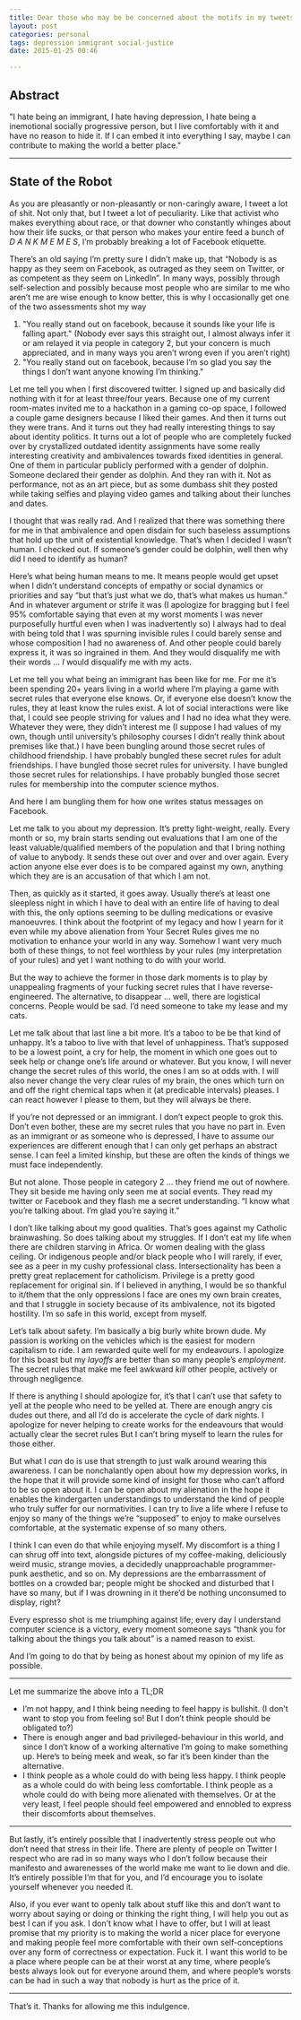 ```yaml
---
title: Dear those who may be be concerned about the motifs in my tweets (I'm all right, it's political and literary)
layout: post
categories: personal
tags: depression immigrant social-justice
date: 2015-01-25 00:46

---
```


Abstract
--------
"I hate being an immigrant, I hate having depression, I hate being a inemotional socially progressive person, but I live comfortably with it and have no reason to hide it. If I can embed it into everything I say, maybe I can contribute to making the world a better place."

---

State of the Robot
------------------

As you are pleasantly or non-pleasantly or non-caringly aware, I tweet a lot of shit. Not only that, but I tweet a lot of peculiarity. Like that activist who makes everything about race, or that downer who constantly whinges about how their life sucks, or that person who makes your entire feed a bunch of _D A N K M E M E S_, I’m probably breaking a lot of Facebook etiquette.

There’s an old saying I’m pretty sure I didn’t make up, that “Nobody is as happy as they seem on Facebook, as outraged as they seem on Twitter, or as competent as they seem on LinkedIn”. In many ways, possibly through self-selection and possibly because most people who are similar to me who aren’t me are wise enough to know better, this is why I occasionally get one of the two assessments shot my way

1. "You really stand out on facebook, because it sounds like your life is falling apart." (Nobody ever says this straight out, I almost always infer it or am relayed it via people in category 2, but your concern is much appreciated, and in many ways you aren’t wrong even if you aren’t right)
2. "You really stand out on facebook, because I’m so glad you say the things I don’t want anyone knowing I’m thinking."

Let me tell you when I first discovered twitter. I signed up and basically did nothing with it for at least three/four years. Because one of my current room-mates invited me to a hackathon in a gaming co-op space, I followed a couple game designers because I liked their games. And then it turns out they were trans. And it turns out they had really interesting things to say about identity politics. It turns out a lot of people who are completely fucked over by crystallized outdated identity assignments have some really interesting creativity and ambivalences towards fixed identities in general. One of them in particular publicly performed with a gender of dolphin.
Someone declared their gender as dolphin. And they ran with it. Not as performance, not as an art piece, but as some dumbass shit they posted while taking selfies and playing video games and talking about their lunches and dates.

I thought that was really rad. And I realized that there was something there for me in that ambivalence and open disdain for such baseless assumptions that hold up the unit of existential knowledge.
That’s when I decided I wasn’t human. I checked out. If someone’s gender could be dolphin, well then why did I need to identify as human?

Here’s what being human means to me. It means people would get upset when I didn’t understand concepts of empathy or social dynamics or priorities and say “but that’s just what we do, that’s what makes us human.” And in whatever argument or strife it was (I apologize for bragging but I feel 95% comfortable saying that even at my worst moments I was never purposefully hurtful even when I was inadvertently so) I always had to deal with being told that I was spurning invisible rules I could barely sense and whose composition I had no awareness of. And other people could barely express it, it was so ingrained in them. And they would disqualify me with their words … _I_ would disqualify me with my acts.

Let me tell you what being an immigrant has been like for me. For me it’s been spending 20+ years living in a world where I’m playing a game with secret rules that everyone else knows. Or, if everyone else doesn’t know the rules, they at least know the rules exist. A lot of social interactions were like that, I could see people striving for values and I had no idea what they were. Whatever they were, they didn’t interest me (I suppose I had values of my own, though until university’s philosophy courses I didn’t really think about premises like that.)
I have been bungling around those secret rules of childhood friendship. I have probably bungled these secret rules for adult friendships. I have bungled those secret rules for university. I have bungled those secret rules for relationships. I have probably bungled those secret rules for membership into the computer science mythos.

And here I am bungling them for how one writes status messages on Facebook.

Let me talk to you about my depression. It’s pretty light-weight, really. Every month or so, my brain starts sending out evaluations that I am one of the least valuable/qualified members of the population and that I bring nothing of value to anybody. It sends these out over and over and over again. Every action anyone else ever does is to be compared against my own, anything which they are is an accusation of that which I am not.

Then, as quickly as it started, it goes away. Usually there’s at least one sleepless night in which I have to deal with an entire life of having to deal with this, the only options seeming to be dulling medications or evasive manoeuvres. I think about the footprint of my legacy and how I yearn for it even while my above alienation from Your Secret Rules gives me no motivation to enhance your world in any way. Somehow I want very much both of these things, to not feel worthless by your rules (my interpretation of your rules) and yet I want nothing to do with your world.

But the way to achieve the former in those dark moments is to play by unappealing fragments of your fucking secret rules that I have reverse-engineered. The alternative, to disappear … well, there are logistical concerns. People would be sad. I’d need someone to take my lease and my cats.

Let me talk about that last line a bit more. It’s a taboo to be be that kind of unhappy. It’s a taboo to live with that level of unhappiness. That’s supposed to be a lowest point, a cry for help, the moment in which one goes out to seek help or change one’s life around or whatever.
But you know, I will never change the secret rules of this world, the ones I am so at odds with. I will also never change the very clear rules of my brain, the ones which turn on and off the right chemical taps when it (at predicable intervals) pleases. I can react however I please to them, but they will always be there.

If you’re not depressed or an immigrant. I don’t expect people to grok this. Don’t even bother, these are my secret rules that you have no part in. Even as an immigrant or as someone who is depressed, I have to assume our experiences are different enough that I can only get perhaps an abstract sense. I can feel a limited kinship, but these are often the kinds of things we must face independently.

But not alone. Those people in category 2 … they friend me out of nowhere. They sit beside me having only seen me at social events. They read my twitter or Facebook and they flash me a secret understanding. “I know what you’re talking about. I’m glad you’re saying it.”

I don’t like talking about my good qualities. That’s goes against my Catholic brainwashing. So does talking about my struggles. If I don’t eat my life when there are children starving in Africa. Or women dealing with the glass ceiling. Or indigenous people and/or black people who I will rarely, if ever, see as a peer in my cushy professional class. Intersectionality has been a pretty great replacement for catholicism. Privilege is a pretty good replacement for original sin.
If I believed in anything, I would be so thankful to it/them that the only oppressions I face are ones my own brain creates, and that I struggle in society because of its ambivalence, not its bigoted hostility. I’m so safe in this world, except from myself.

Let’s talk about safety. I’m basically a big burly white brown dude. My passion is working on the vehicles which is the easiest for modern capitalism to ride. I am rewarded quite well for my endeavours. I apologize for this boast but my _layoffs_ are better than so many people’s _employment_. The secret rules that make me feel awkward *kill* other people, actively or through negligence.

If there is anything I should apologize for, it’s that I can’t use that safety to yell at the people who need to be yelled at. There are enough angry cis dudes out there, and all I’d do is accelerate the cycle of dark nights. I apologize for never helping to create works for the endeavours that would actually clear the secret rules  But I can’t bring myself to learn the rules for those either.

But what I _can_ do is use that strength to just walk around wearing this awareness. I can be nonchalantly open about how my depression works, in the hope that it will provide some kind of insight for those who can’t afford to be so open about it. I can be open about my alienation in the hope it enables the kindergarten understandings to understand the kind of people who truly suffer for our normativities.
I can try to live a life where I refuse to enjoy so many of the things we’re “supposed” to enjoy to make ourselves comfortable, at the systematic expense of so many others.

I think I can even do that while enjoying myself. My discomfort is a thing I can shrug off into text, alongside pictures of my coffee-making, deliciously weird music, strange movies, a decidedly unapproachable programmer-punk aesthetic, and so on. My depressions are the embarrassment of  bottles on a crowded bar; people might be shocked and disturbed that I have so many, but if I was drowning in it there’d be nothing unconsumed to display, right?

Every espresso shot is me triumphing against life; every day I understand computer science is a victory, every moment someone says “thank you for talking about the things you talk about” is a named reason to exist.

And I’m going to do that by being as honest about my opinion of my life as possible.

***

Let me summarize the above into a TL;DR

* I’m not happy, and I think being needing to feel happy is bullshit. (I don’t want to stop you from feeling so! But I don’t think people should be obligated to?)
* There is enough anger and bad privileged-behaviour in this world, and since I don’t know of a working alternative I’m going to make something up. Here’s to being meek and weak, so far it’s been kinder than the alternative.
* I think people as a whole could do with being less happy. I think people as a whole could do with being less comfortable. I think people as a whole could do with being more alienated with themselves. Or at the very least, I feel people should feel empowered and ennobled to express their discomforts about themselves.

***

But lastly, it’s entirely possible that I inadvertently stress people out who don’t need that stress in their life. There are plenty of people on Twitter I respect who are rad in so many ways who I don’t follow because their manifesto and awarenesses of the world make me want to lie down and die. It’s entirely possible I’m that for you, and I’d encourage you to isolate yourself whenever you needed it.

Also, if you ever want to openly talk about stuff like this and don’t want to worry about saying or doing or thinking the right thing, I will help you out as best I can if you ask. I don’t know what I have to offer, but I will at least promise that my priority is to making the world a nicer place for everyone and making people feel more comfortable with their own self-conceptions over any form of correctness or expectation. Fuck it. I want this world to be a place where people can be at their worst at any time, where people’s bests always look out for everyone around them, and where people’s worsts can be had in such a way that nobody is hurt as the price of it.

***

That’s it. Thanks for allowing me this indulgence.
